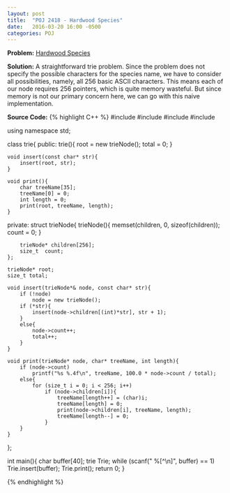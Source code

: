 ```yaml
---
layout: post
title:  "POJ 2418 - Hardwood Species"
date:   2016-03-20 16:00 -0500
categories: POJ
---
```


**Problem:** [Hardwood Species]

**Solution:**
A straightforward trie problem. Since the problem does not specify the possible characters for the species name, we have to consider all possibilities, namely, all 256 basic ASCII characters. This means each of our node requires 256 pointers, which is quite memory wasteful. But since memory is not our primary concern here, we can go with this naive implementation.

**Source Code:**
{% highlight C++ %}
#include <cstdio>
#include <iostream>
#include <vector>
#include <cstring>

using namespace std;

class trie{
public:
    trie(){
        root = new trieNode();
        total = 0;
    }

    void insert(const char* str){
        insert(root, str);        
    }
    
    void print(){
        char treeName[35];
        treeName[0] = 0;
        int length = 0;
        print(root, treeName, length);
    }
    
private:
    struct trieNode{
        trieNode(){
            memset(children, 0, sizeof(children));
            count = 0;
        }

        trieNode* children[256];
        size_t  count;
    };

    trieNode* root;
    size_t total;

    void insert(trieNode*& node, const char* str){
        if (!node)
            node = new trieNode();
        if (*str){
            insert(node->children[(int)*str], str + 1);
        }
        else{
            node->count++;
            total++;
        }
    }

    void print(trieNode* node, char* treeName, int length){
        if (node->count)
            printf("%s %.4f\n", treeName, 100.0 * node->count / total);
        else{
            for (size_t i = 0; i < 256; i++)
                if (node->children[i]){
                    treeName[length++] = (char)i;
                    treeName[length] = 0;
                    print(node->children[i], treeName, length);
                    treeName[length--] = 0;
                }
        }
    }
};

int main(){
    char buffer[40];
    trie Trie;
    while (scanf(" %[^\n]", buffer) == 1)
        Trie.insert(buffer);
    Trie.print();
    return 0;
}

{% endhighlight %}

[Hardwood Species]: http://poj.org/problem?id=2418
